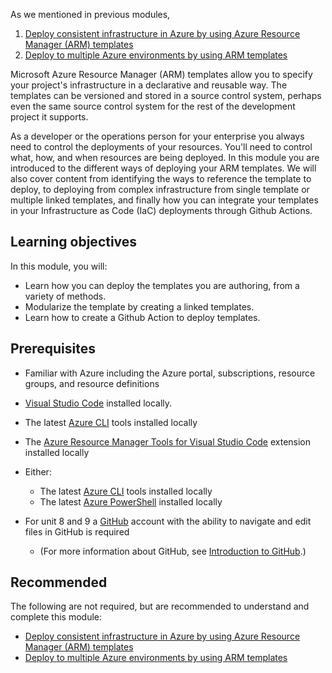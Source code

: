 ﻿As we mentioned in previous modules,

  1. [Deploy consistent infrastructure in Azure by using Azure Resource Manager (ARM) templates](https://docs.microsoft.com/learn/modules/create-azure-resource-manager-template-vs-code/)
  1. [Deploy to multiple Azure environments by using ARM templates](https://docs.microsoft.com/learn/modules/modify-azure-resource-manager-template-reuse/)

Microsoft Azure Resource Manager (ARM) templates allow you to specify your project's infrastructure in a declarative and reusable way. The templates can be versioned and stored in a source control system, perhaps even the same source control system for the rest of the development project it supports.

As a developer or the operations person for your enterprise you always need to control the deployments of your resources. You'll need to control what, how, and when resources are being deployed.  In this module you are introduced to the different ways of deploying your ARM templates. We will also cover content from identifying the ways to reference the template to deploy, to deploying from complex infrastructure from single template or multiple linked templates, and finally how you can integrate your templates in your Infrastructure as Code (IaC) deployments through Github Actions.

## Learning objectives

In this module, you will:

- Learn how you can deploy the templates you are authoring, from a variety of methods.
- Modularize the template by creating a linked templates.
- Learn how to create a Github Action to deploy templates.

## Prerequisites

- Familiar with Azure including the Azure portal, subscriptions, resource groups, and resource definitions  
- [Visual Studio Code](https://code.visualstudio.com?azure-portal=true) installed locally.
- The latest [Azure CLI](https://docs.microsoft.com/cli/azure/install-azure-cli?view=azure-cli-latest&azure-portal=true&WT.mc_id=MSLearn-ARM-pierrer) tools installed locally
- The [Azure Resource Manager Tools for Visual Studio Code](https://marketplace.visualstudio.com/items?itemName=msazurermtools.azurerm-vscode-tools&WT.mc_id=MSLearn-ARM-pierrer) extension installed locally
- Either:
  - The latest [Azure CLI](https://docs.microsoft.com/cli/azure/install-azure-cli?view=azure-cli-latest&WT.mc_id=MSLearn-ARM-pierrer) tools installed locally
  - The latest [Azure PowerShell](https://docs.microsoft.com/powershell/azure/install-az-ps?view=azps-4.3.0&WT.mc_id=MSLearn-ARM-pierrer) installed locally

- For unit 8 and 9 a [GitHub](https://github.com) account with the ability to navigate and edit files in GitHub is required
  - (For more information about GitHub, see [Introduction to GitHub](https://docs.microsoft.com/learn/modules/introduction-to-github/).)

## Recommended

The following are not required, but are recommended to understand and complete this module:

- [Deploy consistent infrastructure in Azure by using Azure Resource Manager (ARM) templates](https://docs.microsoft.com/learn/modules/create-azure-resource-manager-template-vs-code/?WT.mc_id=MSlearn-ARM-pierrer)
- [Deploy to multiple Azure environments by using ARM templates](https://docs.microsoft.com/learn/modules/modify-azure-resource-manager-template-reuse/?WT.mc_id=MSlearn-ARM-pierrer)
